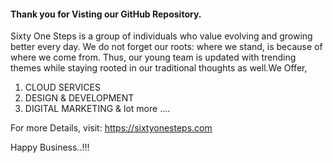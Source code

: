 #### Thank you for Visting our GitHub Repository.

Sixty One Steps is a group of individuals who value evolving and growing better every day. We do not forget our roots: where we stand, is because of where we come from. Thus, our young team is updated with trending themes while staying rooted in our traditional thoughts as well.We Offer,

1) CLOUD SERVICES
2) DESIGN & DEVELOPMENT
3) DIGITAL MARKETING & lot more ....

For more Details, visit: https://sixtyonesteps.com


Happy Business..!!!
